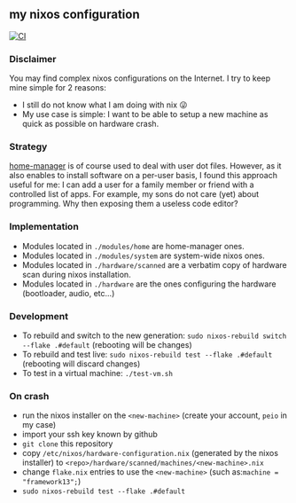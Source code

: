 ## my nixos configuration

[![CI](https://github.com/pierreroth64/nixos-configuration/actions/workflows/ci.yml/badge.svg?branch=master)](https://github.com/pierreroth64/nixos-configuration/actions/workflows/ci.yml)

### Disclaimer

You may find complex nixos configurations on the Internet.
I try to keep mine simple for 2 reasons:

- I still do not know what I am doing with nix :stuck_out_tongue_winking_eye:
- My use case is simple: I want to be able to setup a new machine as quick as possible on hardware crash.

### Strategy

[home-manager](https://github.com/nix-community/home-manager) is of course used to deal with user dot files.
However, as it also enables to install software on a per-user basis, I found this approach useful for me: I can add a user for a family member or friend with a controlled list of apps.
For example, my sons do not care (yet) about programming. Why then exposing them a useless code editor?

### Implementation

- Modules located in `./modules/home` are home-manager ones.
- Modules located in `./modules/system` are system-wide nixos ones.
- Modules located in `./hardware/scanned` are a verbatim copy of hardware scan during nixos installation.
- Modules located in `./hardware` are the ones configuring the hardware (bootloader, audio, etc...)

### Development

- To rebuild and switch to the new generation: `sudo nixos-rebuild switch --flake .#default` (rebooting will be changes)
- To rebuild and test live: `sudo nixos-rebuild test --flake .#default`
  (rebooting will discard changes)
- To test in a virtual machine: `./test-vm.sh`

### On crash

- run the nixos installer on the `<new-machine>` (create your account, `peio` in my case)
- import your ssh key known by github
- `git clone` this repository
- copy `/etc/nixos/hardware-configuration.nix` (generated by the nixos installer) to `<repo>/hardware/scanned/machines/<new-machine>.nix`
- change `flake.nix` entries to use the `<new-machine>` (such as:`machine = "framework13";`)
- `sudo nixos-rebuild test --flake .#default`
